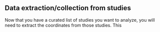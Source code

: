 ## Data extraction/collection from studies

Now that you have a curated list of studies you want to analyze, you will need to extract the coordinates from those studies.
This 
